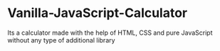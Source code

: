 # Vanilla-JavaScript-Calculator
Its a calculator made with the help of HTML, CSS and pure JavaScript without any type of additional library
